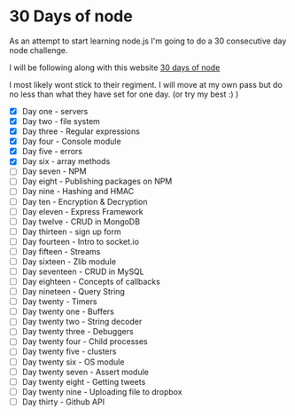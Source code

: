 # 30 Days of node

As an attempt to start learning node.js I'm going to do a 30 consecutive day node challenge.

I will be following along with this website [30 days of node](http://https://www.nodejsera.com/30-days-of-node.html)

I most likely wont stick to their regiment. I will move at my own pass but do no less than what they have set for one day. (or try my best :) )


- [x] Day one - servers
- [x] Day two - file system
- [x] Day three - Regular expressions
- [x] Day four - Console module
- [x] Day five - errors
- [x] Day six - array methods
- [ ] Day seven - NPM
- [ ] Day eight - Publishing packages on NPM
- [ ] Day nine - Hashing and HMAC
- [ ] Day ten - Encryption & Decryption
- [ ] Day eleven - Express Framework
- [ ] Day twelve - CRUD in MongoDB
- [ ] Day thirteen - sign up form
- [ ] Day fourteen - Intro to socket.io
- [ ] Day fifteen - Streams
- [ ] Day sixteen - Zlib module
- [ ] Day seventeen - CRUD in MySQL
- [ ] Day eighteen - Concepts of callbacks
- [ ] Day nineteen - Query String
- [ ] Day twenty - Timers
- [ ] Day twenty one - Buffers
- [ ] Day twenty two - String decoder
- [ ] Day twenty three - Debuggers
- [ ] Day twenty four - Child processes
- [ ] Day twenty five - clusters
- [ ] Day twenty six - OS module
- [ ] Day twenty seven - Assert module
- [ ] Day twenty eight - Getting tweets
- [ ] Day twenty nine - Uploading file to dropbox
- [ ] Day thirty - Github API

